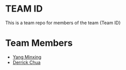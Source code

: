 # TEAM ID
This is a team repo for members of the team {Team ID}

# Team Members
* [Yang Minxing](members/yangMinxing.md)
* [Derrick Chua](members/Derrick.md)
